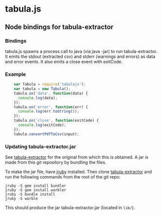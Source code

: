 tabula.js
=========

Node bindings for tabula-extractor
----------------------------------

### Bindings

tabula.js spawns a process call to java (via java -jar) to run tabula-extractor. It emits the stdout (extracted csv) and stderr (warnings and errors) as data and error events. It also emits a close event with exitCode.

### Example

```javascript
    var Tabula = require('tabulajs');
    var tabula = new Tabula();
    tabula.on('data', function(data) {
      console.log(data);
    });
    tabula.on('error', function(err) {
      console.log(err.toString());
    });
    tabula.on('close', function(exitCode) {
      console.log(exitCode);
    });
    tabula.convertPdfToCsv(input);
```

### Updating tabula-extractor.jar

See [tabula-extractor](https://github.com/tabulapdf/tabula-extractor) for the original from which this is obtained. A jar is made from this git repository by bundling the files.

To make the jar file, have [jruby](https://github.com/jruby/jruby/wiki/GettingStarted) installed. Then clone [tabula-extractor](https://github.com/tabulapdf/tabula-extractor) and run the following commands from the root of the git repo:

```
jruby -S gem install bundler
jruby -S gem install warbler
jruby -S bundle install
jruby -S warble
```

This should produce the jar tabula-extractor.jar (located in `lib/`).